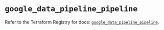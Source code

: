 # `google_data_pipeline_pipeline`

Refer to the Terraform Registry for docs: [`google_data_pipeline_pipeline`](https://registry.terraform.io/providers/hashicorp/google/6.37.0/docs/resources/data_pipeline_pipeline).
